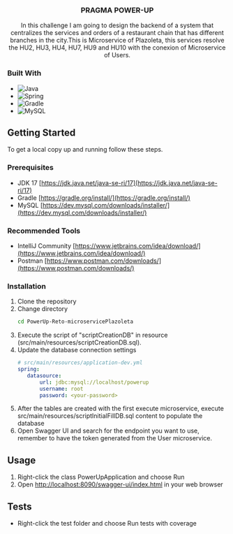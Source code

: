 <br />
<div align="center">
<h3 align="center">PRAGMA POWER-UP</h3>
  <p align="center">
    In this challenge I am going to design the backend of a system that centralizes the services and orders of a restaurant chain that has different branches in the city.This is Microservice of Plazoleta, this services resolve the HU2, HU3, HU4, HU7, HU9 and HU10 with the conexion of Microservice of Users.
  </p>
</div>

### Built With

* ![Java](https://img.shields.io/badge/java-%23ED8B00.svg?style=for-the-badge&logo=java&logoColor=white)
* ![Spring](https://img.shields.io/badge/Spring-6DB33F?style=for-the-badge&logo=spring&logoColor=white)
* ![Gradle](https://img.shields.io/badge/Gradle-02303A.svg?style=for-the-badge&logo=Gradle&logoColor=white)
* ![MySQL](https://img.shields.io/badge/MySQL-00000F?style=for-the-badge&logo=mysql&logoColor=white)


<!-- GETTING STARTED -->
## Getting Started

To get a local copy up and running follow these steps.

### Prerequisites

* JDK 17 [https://jdk.java.net/java-se-ri/17](https://jdk.java.net/java-se-ri/17)
* Gradle [https://gradle.org/install/](https://gradle.org/install/)
* MySQL [https://dev.mysql.com/downloads/installer/](https://dev.mysql.com/downloads/installer/)

### Recommended Tools
* IntelliJ Community [https://www.jetbrains.com/idea/download/](https://www.jetbrains.com/idea/download/)
* Postman [https://www.postman.com/downloads/](https://www.postman.com/downloads/)

### Installation

1. Clone the repository
2. Change directory
   ```sh
   cd PowerUp-Reto-microservicePlazoleta
   ```
3. Execute the script of "scriptCreationDB" in resource (src/main/resources/scriptCreationDB.sql).
4. Update the database connection settings
   ```yml
   # src/main/resources/application-dev.yml
   spring:
      datasource:
          url: jdbc:mysql://localhost/powerup
          username: root
          password: <your-password>
   ```
5. After the tables are created with the first execute microservice, execute src/main/resources/scriptInitialFillDB.sql content to populate the database
6. Open Swagger UI and search for the endpoint you want to use, remember to have the token generated from the User microservice.

<!-- USAGE -->
## Usage

1. Right-click the class PowerUpApplication and choose Run
2. Open [http://localhost:8090/swagger-ui/index.html](http://localhost:8090/swagger-ui/index.html) in your web browser

<!-- ROADMAP -->
## Tests

- Right-click the test folder and choose Run tests with coverage
